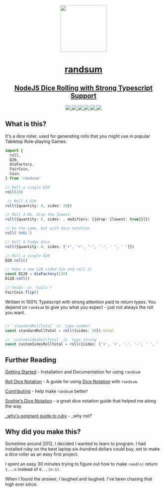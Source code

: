 <div align="center">
<a href="https://github.com/alxjrvs/randsum" align="center">
  <img width="150" height="150" align="center" src="https://raw.githubusercontent.com/alxjrvs/randsum/main/icon.webp">
</div>
<h1 align="center">randsum</h1>
<h2 align="center">NodeJS Dice Rolling with Strong Typescript Support</h2>
<div align="center">
  <a href="https://www.npmjs.com/package/randsum" align="center">
    <img src="https://img.shields.io/npm/v/randsum">
  </a>
  <a href="https://bundlephobia.com/package/randsum" align="center">
    <img src="https://img.shields.io/bundlephobia/minzip/randsum">
  </a>
  <a href="https://github.com/alxjrvs/randsum/blob/main/CODE_OF_CONDUCT.md" align="center">
    <img src="https://img.shields.io/badge/code%20of-conduct-ff69b4.svg?style=flat">
  </a>
  <a href="https://github.com/alxjrvs/randsum/actions/workflows/main.yml" align="center">
    <img src="https://github.com/alxjrvs/randsum/actions/workflows/main.yml/badge.svg">
  </a>
  <a href="https://github.com/alxjrvs/randsum/actions/workflows/github-code-scanning/codeql" align="center">
    <img src="https://github.com/alxjrvs/randsum/actions/workflows/github-code-scanning/codeql/badge.svg">
  </a>
  <a href="https://codecov.io/gh/alxjrvs/randsum" align="center">
    <img src="https://codecov.io/gh/alxjrvs/randsum/branch/main/graph/badge.svg?token=uww6E0o1ob">
  </a>
</div>

## What is this?

It's a dice roller, used for generating rolls that you might use in popular Tabletop Role-playing Games.

```ts
import {
  roll,
  D20,
  dieFactory,
  FairCoin,
  Coin,
} from 'randsum'

// Roll a single D20
roll(20)

 // Roll 4 D20
roll({quantity: 4, sides: 20})

// Roll 4 D6, drop the lowest
roll({quantity: 6, sides: , modifiers: [{drop: {lowest: true}}]})

// Do the same, but with dice notation
roll('4d6L')

// Roll 4 Fudge dice
roll({quantity: 4, sides: ['+', '+', '-', '-', ' ', ' ']})

// Roll a single D20
D20.roll()

// Make a new 120 sided die and roll it
const D120 = dieFactory(120)
D120.roll()

//'heads' or 'tails'?
FairCoin.flip()
```

Written in 100% Typescript with strong attention paid to return types. You depend on `randsum` to give you what you expect - just not always the roll you want.

```ts

// `standardRollTotal` is `type number`
const standardRollTotal = roll({sides: 20}).total

// `customSidesRollTotal` is `type string`
const customSidesRollTotal = roll({sides: ['+', '+', '-'. '-', ' ', ' ']}).total
```

## Further Reading

[Getting Started](https://github.com/alxjrvs/randsum/blob/main/GETTING_STARTED.md) - Installation and Documentation for using `randsum`

[Roll Dice Notation](https://github.com/alxjrvs/randsum/blob/main/RANDSUM_DICE_NOTATION.md) - A guide for using [Dice Notation](https://en.wikipedia.org/wiki/Dice_notation) with `randsum`.

[Contributing](https://github.com/alxjrvs/randsum/blob/main/docs/CONTRIBUTING.md) - help make `randsum` better!

[Sophie's Dice Notation](https://sophiehoulden.com/dice/documentation/notation.html) - a great dice notation guide that helped me along the way

[\_why's poignant guide to ruby](https://poignant.guide/) - \_why not?

## Why did you make this?

Sometime around 2012, I decided I wanted to learn to program. I had installed ruby on the best laptop six-hundred dollars could buy, set to make a dice roller as an easy first project.

I spent an easy 30 minutes trying to figure out how to make `rand(n)` return `1...n` instead of `0...(n-1)`.

When I found the answer, I laughed and laughed. I've been chasing that high ever since.
